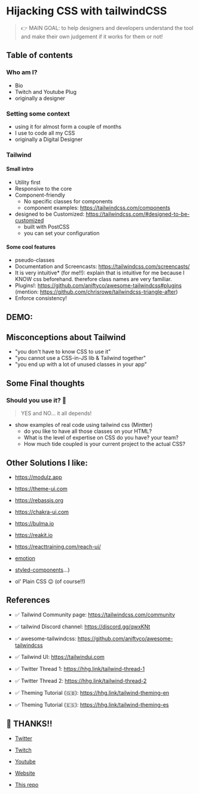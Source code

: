 # Hijacking CSS with tailwindCSS

> 👉 MAIN GOAL: to help designers and developers understand the tool and make their own judgement if it works for them or not!

## Table of contents

### Who am I?

- Bio
- Twitch and Youtube Plug
- originally a designer

### Setting some context

- using it for almost form a couple of months
- I use to code all my CSS
- originally a Digital Designer

### Tailwind

#### Small intro

- Utility first
- Responsive to the core
- Component-friendly
  - No specific classes for components
  - component examples: https://tailwindcss.com/components
- designed to be Customized: https://tailwindcss.com/#designed-to-be-customized
  - built with PostCSS
  - you can set your configuration

#### Some cool features

- pseudo-classes
- Documentation and Screencasts: https://tailwindcss.com/screencasts/
- It is very intuitive\* (for me!!): explain that is intuitive for me because I KNOW css beforehand. therefore class names are very familiar.
- Plugins!: https://github.com/aniftyco/awesome-tailwindcss#plugins (mention: https://github.com/chrisrowe/tailwindcss-triangle-after)
- Enforce consistency!

## DEMO:

## Misconceptions about Tailwind

- "you don't have to know CSS to use it"
- "you cannot use a CSS-in-JS lib & Tailwind together"
- "you end up with a lot of unused classes in your app"

## Some Final thoughts

### Should you use it? 🤔

> YES and NO... it all depends!

- show examples of real code using tailwind css (Mintter)
  - do you like to have all those classes on your HTML?
  - What is the level of expertise on CSS do you have? your team?
  - How much tide coupled is your current project to the actual CSS?

## Other Solutions I like:

- https://modulz.app
- https://theme-ui.com
- https://rebassjs.org
- https://chakra-ui.com
- https://bulma.io
- https://reakit.io
- https://reacttraining.com/reach-ui/
- [emotion](https://emotion.sh/docs/introduction)
- [styled-components](https://styled-components.com)...)

- ol' Plain CSS 😉 (of course!!)

## References

- ✅ Tailwind Community page: https://tailwindcss.com/community
- ✅ tailwind Discord channel: https://discord.gg/qwxKNt
- ✅ awesome-tailwindcss: https://github.com/aniftyco/awesome-tailwindcss
- ✅ Tailwind UI: https://tailwindui.com

- ✅ Twitter Thread 1: https://hhg.link/tailwind-thread-1
- ✅ Twitter Thread 2: https://hhg.link/tailwind-thread-2
- ✅ Theming Tutorial (🇬🇧): https://hhg.link/tailwind-theming-en
- ✅ Theming Tutorial (🇪🇸): https://hhg.link/tailwind-theming-es

## 👋 THANKS!!

- [Twitter](https://hhg.link/twitter)
- [Twitch](https://hhg.link/twitch)
- [Youtube](https://hhg.link/youtube)
- [Website](https://horacioh.com)

- [This repo](https://hhg.link/re2020-tailwind-talk)
